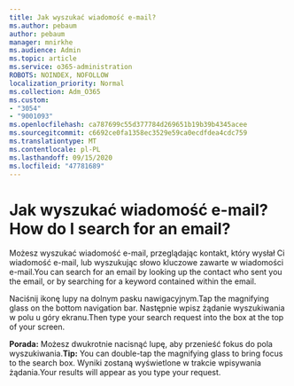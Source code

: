 ```yaml
---
title: Jak wyszukać wiadomość e-mail?
ms.author: pebaum
author: pebaum
manager: mnirkhe
ms.audience: Admin
ms.topic: article
ms.service: o365-administration
ROBOTS: NOINDEX, NOFOLLOW
localization_priority: Normal
ms.collection: Adm_O365
ms.custom:
- "3054"
- "9001093"
ms.openlocfilehash: ca787699c55d377784d269651b19b39b4345acee
ms.sourcegitcommit: c6692ce0fa1358ec3529e59ca0ecdfdea4cdc759
ms.translationtype: MT
ms.contentlocale: pl-PL
ms.lasthandoff: 09/15/2020
ms.locfileid: "47781689"
---
```

# <a name="how-do-i-search-for-an-email"></a><span data-ttu-id="6b295-102">Jak wyszukać wiadomość e-mail?</span><span class="sxs-lookup"><span data-stu-id="6b295-102">How do I search for an email?</span></span>

<span data-ttu-id="6b295-103">Możesz wyszukać wiadomość e-mail, przeglądając kontakt, który wysłał Ci wiadomość e-mail, lub wyszukując słowo kluczowe zawarte w wiadomości e-mail.</span><span class="sxs-lookup"><span data-stu-id="6b295-103">You can search for an email by looking up the contact who sent you the email, or by searching for a keyword contained within the email.</span></span>

<span data-ttu-id="6b295-104">Naciśnij ikonę lupy na dolnym pasku nawigacyjnym.</span><span class="sxs-lookup"><span data-stu-id="6b295-104">Tap the magnifying glass on the bottom navigation bar.</span></span> <span data-ttu-id="6b295-105">Następnie wpisz żądanie wyszukiwania w polu u góry ekranu.</span><span class="sxs-lookup"><span data-stu-id="6b295-105">Then type your search request into the box at the top of your screen.</span></span> 

<span data-ttu-id="6b295-106">**Porada:** Możesz dwukrotnie nacisnąć lupę, aby przenieść fokus do pola wyszukiwania.</span><span class="sxs-lookup"><span data-stu-id="6b295-106">**Tip:** You can double-tap the magnifying glass to bring focus to the search box.</span></span> <span data-ttu-id="6b295-107">Wyniki zostaną wyświetlone w trakcie wpisywania żądania.</span><span class="sxs-lookup"><span data-stu-id="6b295-107">Your results will appear as you type your request.</span></span> 

